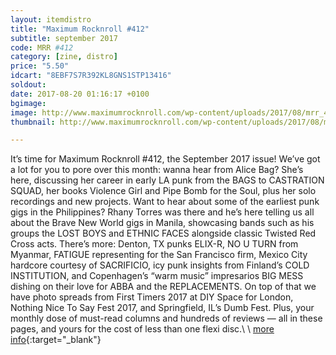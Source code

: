 ```yaml
---
layout: itemdistro
title: "Maximum Rocknroll #412"
subtitle: september 2017
code: MRR #412
category: [zine, distro]
price: "5.50"
idcart: "8EBF7S7R392KL8GNS1STP13416"
soldout:
date: 2017-08-20 01:16:17 +0100
bgimage:
image: http://www.maximumrocknroll.com/wp-content/uploads/2017/08/mrr_412_cvr.jpg
thumbnail: http://www.maximumrocknroll.com/wp-content/uploads/2017/08/mrr_412_cvr.jpg

---
```


It’s time for Maximum Rocknroll #412, the September 2017 issue! We’ve got a lot for you to pore over this month: wanna hear from Alice Bag? She’s here, discussing her career in early LA punk from the BAGS to CASTRATION SQUAD, her books Violence Girl and Pipe Bomb for the Soul, plus her solo recordings and new projects. Want to hear about some of the earliest punk gigs in the Philippines? Rhany Torres was there and he’s here telling us all about the Brave New World gigs in Manila, showcasing bands such as his groups the LOST BOYS and ETHNIC FACES alongside classic Twisted Red Cross acts. There’s more: Denton, TX punks ELIX-R, NO U TURN from Myanmar, FATIGUE representing for the San Francisco firm, Mexico City hardcore courtesy of SACRIFICIO, icy punk insights from Finland’s COLD INSTITUTION, and Copenhagen’s “warm music” impresarios BIG MESS dishing on their love for ABBA and the REPLACEMENTS. On top of that we have photo spreads from First Timers 2017 at DIY Space for London, Nothing Nice To Say Fest 2017, and Springfield, IL’s Dumb Fest. Plus, your monthly dose of must-read columns and hundreds of reviews — all in these pages, and yours for the cost of less than one flexi disc.\\
\\
[more info](http://www.maximumrocknroll.com){:target="_blank"}